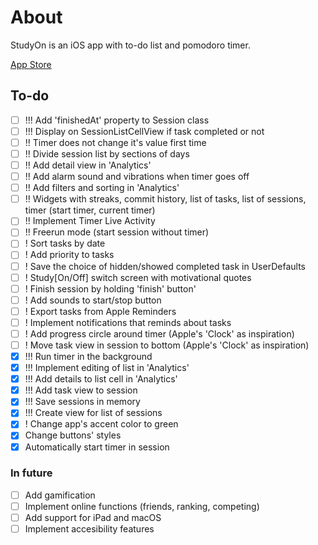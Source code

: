 #  About
StudyOn is an iOS app with to-do list and pomodoro timer.

[App Store](https://apps.apple.com/kz/app/studyon/id6736627832)

## To-do
- [ ] !!! Add 'finishedAt' property to Session class
- [ ] !!! Display on SessionListCellView if task completed or not
- [ ] !! Timer does not change it's value first time
- [ ] !! Divide session list by sections of days
- [ ] !! Add detail view in 'Analytics'
- [ ] !! Add alarm sound and vibrations when timer goes off
- [ ] !! Add filters and sorting in 'Analytics'
- [ ] !! Widgets with streaks, commit history, list of tasks, list of sessions, timer (start timer, current timer)
- [ ] !! Implement Timer Live Activity
- [ ] !! Freerun mode (start session without timer)
- [ ] ! Sort tasks by date
- [ ] ! Add priority to tasks
- [ ] ! Save the choice of hidden/showed completed task in UserDefaults
- [ ] ! Study[On/Off] switch screen with motivational quotes
- [ ] ! Finish session by holding 'finish' button'
- [ ] ! Add sounds to start/stop button
- [ ] ! Export tasks from Apple Reminders
- [ ] ! Implement notifications that reminds about tasks
- [ ] ! Add progress circle around timer (Apple's 'Clock' as inspiration)
- [ ] ! Move task view in session to bottom (Apple's 'Clock' as inspiration)
- [x] !!! Run timer in the background
- [x] !!! Implement editing of list in 'Analytics'
- [x] !!! Add details to list cell in 'Analytics'
- [x] !!! Add task view to session
- [x] !!! Save sessions in memory
- [x] !!! Create view for list of sessions
- [x] ! Change app's accent color to green
- [x] Change buttons' styles
- [x] Automatically start timer in session

### In future
- [ ] Add gamification
- [ ] Implement online functions (friends, ranking, competing)
- [ ] Add support for iPad and macOS
- [ ] Implement accesibility features
